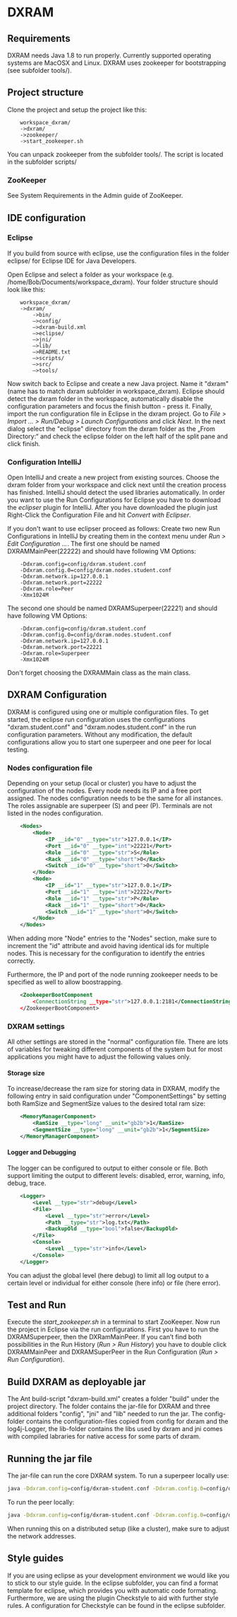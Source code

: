 # DXRAM

## Requirements
DXRAM needs Java 1.8 to run properly. Currently supported operating 
systems are MacOSX and Linux. DXRAM uses zookeeper for bootstrapping 
(see subfolder tools/).

## Project structure
Clone the project and setup the project like this:
```
	workspace_dxram/
	->dxram/
	->zookeeper/
	->start_zookeeper.sh
```
You can unpack zookeeper from the subfolder tools/. The script is located
in the subfolder scripts/

### ZooKeeper
See System Requirements in the Admin guide of ZooKeeper.

## IDE configuration

### Eclipse
If you build from source with eclipse, use the configuration files in 
the folder eclipse/ for Eclipse IDE for Java Developers.

Open Eclipse and select a folder as your workspace 
(e.g. /home/Bob/Documents/workspace_dxram).
Your folder structure should look like this:
```	 
	workspace_dxram/
	->dxram/
		->bin/
		—>config/
		—>dxram-build.xml
		—>eclipse/
		—>jni/
		—>lib/
		—>README.txt
		—>scripts/
		—>src/
		—>tools/
```

Now switch back to Eclipse and create a new Java project. 
Name it "dxram" (name has to match dxram subfolder in workspace_dxram). 
Eclipse should detect the dxram folder in the workspace, automatically 
disable the configuration parameters and focus the finish 
button - press it.
Finally, import the run configuration file in Eclipse in the 
dxram project. Go to _File > Import … > Run/Debug > Launch Configurations_ 
and click _Next_.
In the next dialog select the "eclipse" directory from the dxram folder 
as the „From Directory:“ and check the eclipse folder on the left half 
of the split pane and click finish.

### Configuration IntelliJ
Open IntelliJ and create a new project from existing sources. Choose the dxram folder from your workspace and click next until the creation process has finished.
IntelliJ should detect the used libraries automatically. In order you want to use the Run Configurations for Eclipse you
have to download the _eclipser_ plugin for IntelliJ. After you have downloaded the plugin just Right-Click the Configuration File
and hit _Convert with Eclipser_.

If you don't want to use eclipser proceed as follows:
Create two new Run Configurations in IntelliJ by creating them in the context menu under _Run > Edit Configuration ..._.
The first one should be named DXRAMMainPeer(22222) and should have following VM Options:
```
    -Ddxram.config=config/dxram.student.conf
    -Ddxram.config.0=config/dxram.nodes.student.conf
    -Ddxram.network.ip=127.0.0.1
    -Ddxram.network.port=22222
    -Ddxram.role=Peer
    -Xmx1024M
```
The second one should be named DXRAMSuperpeer(22221) and should have following VM Options:
```
    -Ddxram.config=config/dxram.student.conf
    -Ddxram.config.0=config/dxram.nodes.student.conf
    -Ddxram.network.ip=127.0.0.1
    -Ddxram.network.port=22221
    -Ddxram.role=Superpeer
    -Xmx1024M
```
Don't forget choosing the DXRAMMain class as the main class.


## DXRAM Configuration
DXRAM is configured using one or multiple configuration files. 
To get started, the eclipse run configuration uses the configurations 
"dxram.student.conf" and "dxram.nodes.student.conf" in the run 
configuration parameters. Without any modification, the default 
configurations allow you to start one superpeer and one peer for local
testing.

### Nodes configuration file

Depending on your setup (local or cluster) you have to adjust the configuration
of the nodes. Every node needs its IP and a free port assigned. The nodes
configuration needs to be the same for all instances. The roles assignable
are superpeer (S) and peer (P). Terminals are not listed in the nodes configuration.

```xml
	<Nodes>
		<Node>
			<IP __id="0" __type="str">127.0.0.1</IP>
			<Port __id="0" __type="int">22221</Port>
			<Role __id="0" __type="str">S</Role>
			<Rack __id="0" __type="short">0</Rack>
			<Switch __id="0" __type="short">0</Switch>
		</Node>
		<Node>
			<IP __id="1" __type="str">127.0.0.1</IP>
			<Port __id="1" __type="int">22222</Port>
			<Role __id="1" __type="str">P</Role>
			<Rack __id="1" __type="short">0</Rack>
			<Switch __id="1" __type="short">0</Switch>
		</Node>
	</Nodes>
```
When adding more "Node" entries to the "Nodes" section, make sure to 
increment the "id" attribute and avoid having identical ids for multiple nodes.
This is necessary for the configuration to identify the entries correctly.

Furthermore, the IP and port of the node running zookeeper needs to be
specified as well to allow boostrapping.

```xml
	<ZookeeperBootComponent
		<ConnectionString __type="str">127.0.0.1:2181</ConnectionString>
	</ZookeeperBootComponent>
```

### DXRAM settings

All other settings are stored in the "normal" configuration file. There
are lots of variables for tweaking different components of the system
but for most applications you might have to adjust the following values 
only.

#### Storage size
To increase/decrease the ram size for storing data in DXRAM, modify the
following entry in said configuration under "ComponentSettings" by setting 
both RamSize and SegmentSize values to the desired total ram size:
```xml
	<MemoryManagerComponent>
		<RamSize __type="long" __unit="gb2b">1</RamSize>						
		<SegmentSize __type="long" __unit="gb2b">1</SegmentSize>
	</MemoryManagerComponent>
```

#### Logger and Debugging
The logger can be configured to output to either console or file. Both 
support limiting the output to different levels: disabled, error, warning, info, debug, trace.
```xml
	<Logger>
		<Level __type="str">debug</Level>
		<File>
			<Level __type="str">error</Level>
			<Path __type="str">log.txt</Path>
			<BackupOld __type="bool">false</BackupOld>
		</File>
		<Console>
			<Level __type="str">info</Level>
		</Console>
	</Logger>
```
You can adjust the global level (here debug) to limit all log output to 
a certain level or individual for either console (here info) or file (here error).

## Test and Run
Execute the _start_zookeeper.sh_ in a terminal to start ZooKeeper. Now 
run the project in Eclipse via the run configurations. First you have to 
run the DXRAMSuperpeer, then the DXRamMainPeer. If you can’t find both 
possibilities in the Run History (_Run > Run History_) you have to double 
click DXRAMMainPeer and DXRAMSuperPeer in the Run Configuration (_Run > Run Configuration_).

## Build DXRAM as deployable jar
The Ant build-script "dxram-build.xml" creates a folder "build" under the 
project directory. The folder contains the jar-file for DXRAM and three 
additional folders "config", "jni" and "lib" needed to run the jar. 
The config-folder contains the configuration-files copied from config 
for dxram and the log4j-Logger, the lib-folder contains the libs used by dxram and
jni comes with compiled labraries for native access for some parts of dxram.

## Running the jar file
The jar-file can run the core DXRAM system. To run a superpeer locally use:
```bash
java -Ddxram.config=config/dxram-student.conf -Ddxram.config.0=config/dxram.nodes.student.conf -Ddxram.network.ip=127.0.0.1 -Ddxram.network.port=22221 -Ddxram.role=Superpeer -cp DXRAM.jar de.hhu.bsinfo.dxram.run.DXRAMMain 
```
To run the peer locally:
```bash
java -Ddxram.config=config/dxram-student.conf -Ddxram.config.0=config/dxram.nodes.student.conf -Ddxram.network.ip=127.0.0.1 -Ddxram.network.port=22222 -Ddxram.role=Peer -cp DXRAM.jar de.hhu.bsinfo.dxram.run.DXRAMMain 
```

When running this on a distributed setup (like a cluster), make sure to adjust the network addresses.

## Style guides
If you are using eclipse as your development environment we would like you to stick to our style guide.
In the eclipse subfolder, you can find a format template for eclipse, which
provides you with automatic code formating. Furthermore, we are using the
plugin Checkstyle to aid with further style rules. A configuration for Checkstyle
can be found in the eclipse subfolder.
